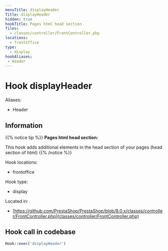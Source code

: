 ```yaml
---
menuTitle: displayHeader
Title: displayHeader
hidden: true
hookTitle: Pages html head section
files:
  - classes/controller/FrontController.php
locations:
  - frontoffice
type:
  - display
hookAliases:
 - Header
---
```


# Hook displayHeader

Aliases: 
 - Header



## Information

{{% notice tip %}}
**Pages html head section:** 

This hook adds additional elements in the head section of your pages (head section of html)
{{% /notice %}}

Hook locations: 
  - frontoffice

Hook type: 
  - display

Located in: 
  - [https://github.com/PrestaShop/PrestaShop/blob/8.0.x/classes/controller/FrontController.php](classes/controller/FrontController.php)

## Hook call in codebase

```php
Hook::exec('displayHeader')
```